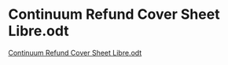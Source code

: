 # Continuum Refund Cover Sheet Libre.odt

[Continuum  Refund Cover Sheet Libre.odt](Continuum%20Refund%20Cover%20Sheet%20Libre%20odt%208657912977de4d1c9ab8234baf638759/Continuum__Refund_Cover_Sheet_Libre.odt)